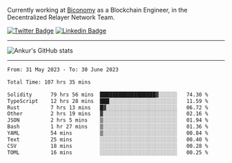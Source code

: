 Currently working at [Biconomy](https://biconomy.io/) as a Blockchain Engineer, in the Decentralized Relayer Network Team.

 [![Twitter Badge](https://img.shields.io/badge/-@ankurdubey521-1ca0f1?style=flat-square&labelColor=1ca0f1&logo=twitter&logoColor=white&link=https://twitter.com/ankurdubey521)](https://twitter.com/ankurdubey521) [![Linkedin Badge](https://img.shields.io/badge/-ankurdubey521-blue?style=flat-square&logo=Linkedin&logoColor=white&link=https://www.linkedin.com/in/ankurdubey521/)](https://www.linkedin.com/in/ankurdubey521/)

<hr/>

![Ankur's GitHub stats](https://github-readme-stats.vercel.app/api?username=ankurdubey521&count_private=true&theme=radical)

<hr/>

<!--START_SECTION:waka-->

```txt
From: 31 May 2023 - To: 30 June 2023

Total Time: 107 hrs 35 mins

Solidity      79 hrs 56 mins  ██████████████████▓░░░░░░   74.30 %
TypeScript    12 hrs 28 mins  ███░░░░░░░░░░░░░░░░░░░░░░   11.59 %
Rust          7 hrs 13 mins   █▓░░░░░░░░░░░░░░░░░░░░░░░   06.72 %
Other         2 hrs 19 mins   ▓░░░░░░░░░░░░░░░░░░░░░░░░   02.16 %
JSON          2 hrs 5 mins    ▒░░░░░░░░░░░░░░░░░░░░░░░░   01.94 %
Bash          1 hr 27 mins    ▒░░░░░░░░░░░░░░░░░░░░░░░░   01.36 %
YAML          54 mins         ▒░░░░░░░░░░░░░░░░░░░░░░░░   00.84 %
Text          25 mins         ░░░░░░░░░░░░░░░░░░░░░░░░░   00.40 %
CSV           18 mins         ░░░░░░░░░░░░░░░░░░░░░░░░░   00.28 %
TOML          16 mins         ░░░░░░░░░░░░░░░░░░░░░░░░░   00.25 %
```

<!--END_SECTION:waka-->
